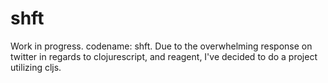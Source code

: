 # shft

Work in progress. codename: shft. Due to the overwhelming response on twitter in regards to
clojurescript, and reagent, I've decided to do a project utilizing cljs.

